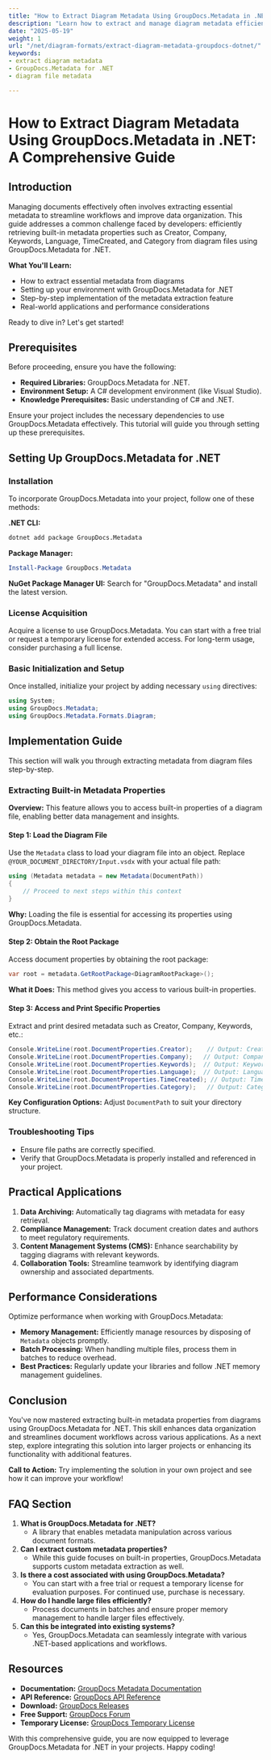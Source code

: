 ```yaml
---
title: "How to Extract Diagram Metadata Using GroupDocs.Metadata in .NET&#58; A Comprehensive Guide"
description: "Learn how to extract and manage diagram metadata efficiently with GroupDocs.Metadata for .NET. Streamline your document workflows and enhance data organization."
date: "2025-05-19"
weight: 1
url: "/net/diagram-formats/extract-diagram-metadata-groupdocs-dotnet/"
keywords:
- extract diagram metadata
- GroupDocs.Metadata for .NET
- diagram file metadata

---
```



# How to Extract Diagram Metadata Using GroupDocs.Metadata in .NET: A Comprehensive Guide

## Introduction

Managing documents effectively often involves extracting essential metadata to streamline workflows and improve data organization. This guide addresses a common challenge faced by developers: efficiently retrieving built-in metadata properties such as Creator, Company, Keywords, Language, TimeCreated, and Category from diagram files using GroupDocs.Metadata for .NET.

**What You'll Learn:**
- How to extract essential metadata from diagrams
- Setting up your environment with GroupDocs.Metadata for .NET
- Step-by-step implementation of the metadata extraction feature
- Real-world applications and performance considerations

Ready to dive in? Let's get started!

## Prerequisites

Before proceeding, ensure you have the following:
- **Required Libraries:** GroupDocs.Metadata for .NET.
- **Environment Setup:** A C# development environment (like Visual Studio).
- **Knowledge Prerequisites:** Basic understanding of C# and .NET.

Ensure your project includes the necessary dependencies to use GroupDocs.Metadata effectively. This tutorial will guide you through setting up these prerequisites.

## Setting Up GroupDocs.Metadata for .NET

### Installation
To incorporate GroupDocs.Metadata into your project, follow one of these methods:

**.NET CLI:**
```bash
dotnet add package GroupDocs.Metadata
```

**Package Manager:**
```powershell
Install-Package GroupDocs.Metadata
```

**NuGet Package Manager UI:** Search for "GroupDocs.Metadata" and install the latest version.

### License Acquisition

Acquire a license to use GroupDocs.Metadata. You can start with a free trial or request a temporary license for extended access. For long-term usage, consider purchasing a full license.

### Basic Initialization and Setup

Once installed, initialize your project by adding necessary `using` directives:

```csharp
using System;
using GroupDocs.Metadata;
using GroupDocs.Metadata.Formats.Diagram;
```

## Implementation Guide

This section will walk you through extracting metadata from diagram files step-by-step.

### Extracting Built-in Metadata Properties

**Overview:** This feature allows you to access built-in properties of a diagram file, enabling better data management and insights.

#### Step 1: Load the Diagram File

Use the `Metadata` class to load your diagram file into an object. Replace `@YOUR_DOCUMENT_DIRECTORY/Input.vsdx` with your actual file path:

```csharp
using (Metadata metadata = new Metadata(DocumentPath))
{
    // Proceed to next steps within this context
}
```

**Why:** Loading the file is essential for accessing its properties using GroupDocs.Metadata.

#### Step 2: Obtain the Root Package

Access document properties by obtaining the root package:

```csharp
var root = metadata.GetRootPackage<DiagramRootPackage>();
```

**What it Does:** This method gives you access to various built-in properties.

#### Step 3: Access and Print Specific Properties

Extract and print desired metadata such as Creator, Company, Keywords, etc.:

```csharp
Console.WriteLine(root.DocumentProperties.Creator);    // Output: Creator of the diagram
Console.WriteLine(root.DocumentProperties.Company);   // Output: Company name associated with the diagram
Console.WriteLine(root.DocumentProperties.Keywords);  // Output: Keywords related to the content
Console.WriteLine(root.DocumentProperties.Language);  // Output: Language used in the document
Console.WriteLine(root.DocumentProperties.TimeCreated); // Output: Time when the document was created
Console.WriteLine(root.DocumentProperties.Category);   // Output: Category of the diagram
```

**Key Configuration Options:** Adjust `DocumentPath` to suit your directory structure.

### Troubleshooting Tips

- Ensure file paths are correctly specified.
- Verify that GroupDocs.Metadata is properly installed and referenced in your project.

## Practical Applications

1. **Data Archiving:** Automatically tag diagrams with metadata for easy retrieval.
2. **Compliance Management:** Track document creation dates and authors to meet regulatory requirements.
3. **Content Management Systems (CMS):** Enhance searchability by tagging diagrams with relevant keywords.
4. **Collaboration Tools:** Streamline teamwork by identifying diagram ownership and associated departments.

## Performance Considerations

Optimize performance when working with GroupDocs.Metadata:

- **Memory Management:** Efficiently manage resources by disposing of `Metadata` objects promptly.
- **Batch Processing:** When handling multiple files, process them in batches to reduce overhead.
- **Best Practices:** Regularly update your libraries and follow .NET memory management guidelines.

## Conclusion

You've now mastered extracting built-in metadata properties from diagrams using GroupDocs.Metadata for .NET. This skill enhances data organization and streamlines document workflows across various applications. As a next step, explore integrating this solution into larger projects or enhancing its functionality with additional features.

**Call to Action:** Try implementing the solution in your own project and see how it can improve your workflow!

## FAQ Section

1. **What is GroupDocs.Metadata for .NET?**
   - A library that enables metadata manipulation across various document formats.
2. **Can I extract custom metadata properties?**
   - While this guide focuses on built-in properties, GroupDocs.Metadata supports custom metadata extraction as well.
3. **Is there a cost associated with using GroupDocs.Metadata?**
   - You can start with a free trial or request a temporary license for evaluation purposes. For continued use, purchase is necessary.
4. **How do I handle large files efficiently?**
   - Process documents in batches and ensure proper memory management to handle larger files effectively.
5. **Can this be integrated into existing systems?**
   - Yes, GroupDocs.Metadata can seamlessly integrate with various .NET-based applications and workflows.

## Resources

- **Documentation:** [GroupDocs Metadata Documentation](https://docs.groupdocs.com/metadata/net/)
- **API Reference:** [GroupDocs API Reference](https://reference.groupdocs.com/metadata/net/)
- **Download:** [GroupDocs Releases](https://releases.groupdocs.com/metadata/net/)
- **Free Support:** [GroupDocs Forum](https://forum.groupdocs.com/c/metadata/)
- **Temporary License:** [GroupDocs Temporary License](https://purchase.groupdocs.com/temporary-license/)

With this comprehensive guide, you are now equipped to leverage GroupDocs.Metadata for .NET in your projects. Happy coding!

